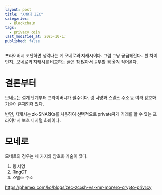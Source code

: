 ```yaml
---
layout: post
title: "XMR과 ZEC"
categories:
  - Blockchain
tags:
  - privacy coin
last_modified_at: 2025-10-17
published: false
---
```


프라이버시 코인하면 생각나는 게 모네로와 지캐시이다. 그럼 그냥 궁금해진다.. 뭔 차이인지.. 모네로와 지캐시를 비교하는 글은 참 많아서 공부할 겸 옮겨 적어본다. 

# 결론부터 

모네로는 설계 단계부터 프라이버시가 필수이다. 링 서명과 스텔스 주소 등 여러 암호화 기술이 혼재되어 있다. 

반면, 지캐시는 zk-SNARKs를 차용하여 선택적으로 private하게 거래를 할 수 있는 프라이버시 보호 디지털 화폐이다. 

# 모네로

모네로의 경우는 세 가지의 암호화 기술이 있다. 

1. 링 서명 
2. RingCT 
3. 스텔스 주소 

https://phemex.com/ko/blogs/zec-zcash-vs-xmr-monero-crypto-privacy